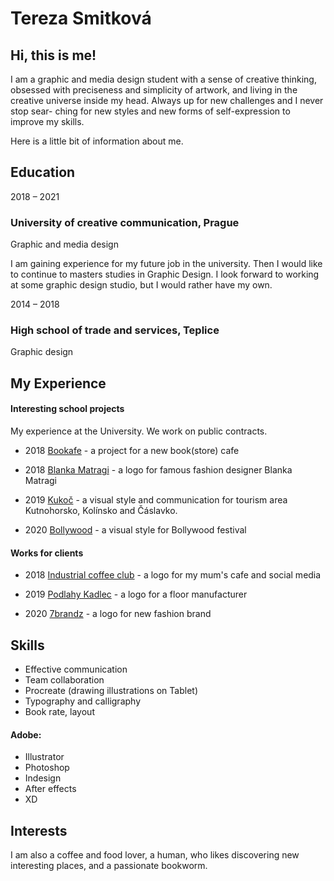 # Tereza Smitková
## Hi, this is me!

I am a graphic and media design student with a sense of creative thinking, obsessed with preciseness and simplicity of artwork, and living in the creative universe inside my head. Always up for new challenges and I never stop sear- ching for new styles and new forms of self-expression to improve my skills.

Here is a little bit of information about me.

## Education
2018 – 2021
### University of creative communication, Prague
Graphic and media design

I am gaining experience for my future job in the university. Then I would like to continue to masters studies in Graphic Design. I look forward to working at some graphic design studio, but I would rather have my own. 

2014 – 2018
### High school of trade and services, Teplice
Graphic design


## My Experience
#### Interesting school projects
My experience at the University. We work on public contracts.

- 2018 [Bookafe](https://github.com/terezsmitkova/english-for-designers/blob/main/03-curriculum-vitae/projects/bookafe.png) - a project for a new book(store) cafe

- 2018 [Blanka Matragi](https://github.com/terezsmitkova/english-for-designers/blob/main/03-curriculum-vitae/projects/matragi.png) - a logo for famous fashion designer Blanka Matragi 

- 2019 [Kukoč](https://github.com/terezsmitkova/english-for-designers/blob/main/03-curriculum-vitae/projects/kukoc.jpg) - a visual style and communication for tourism area Kutnohorsko, Kolínsko and Čáslavko.

- 2020 [Bollywood](https://github.com/terezsmitkova/english-for-designers/blob/main/03-curriculum-vitae/projects/posters-festival.jpg) - a visual style for Bollywood festival

#### Works for clients

- 2018 [Industrial coffee club](https://www.instagram.com/industrialcoffeeclub/) - a logo for my mum's cafe and social media 

- 2019 [Podlahy Kadlec](https://github.com/terezsmitkova/english-for-designers/blob/main/03-curriculum-vitae/projects/kadlec.jpg) - a logo for a floor manufacturer

- 2020 [7brandz](https://github.com/terezsmitkova/english-for-designers/blob/main/03-curriculum-vitae/projects/7brandz.png) - a logo for new fashion brand

## Skills

- Effective communication 
- Team collaboration
- Procreate
(drawing illustrations on Tablet) 
- Typography and calligraphy
- Book rate, layout
#### Adobe:
- Illustrator
- Photoshop
- Indesign
- After effects 
- XD

## Interests
I am also a coffee and food lover, a human, who likes discovering new interesting places, and a passionate bookworm.

